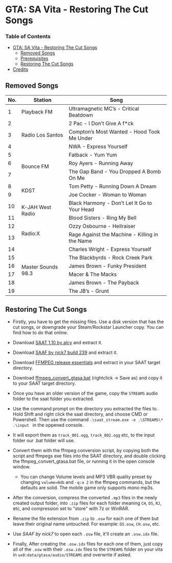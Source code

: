 # GTA: SA Vita - Restoring The Cut Songs

### Table of Contents
+ [GTA: SA Vita - Restoring The Cut Songs](#gta-sa-vita---restoring-the-cut-songs)
  + [Removed Songs](#removed-songs)
  + [Prerequisites](#prerequisites)
  + [Restoring The Cut Songs](#restoring-the-cut-songs)
+ [Credits](#credits)

## Removed Songs

<table><thead><tr><th>No.</th><th>Station</th><th>Song</th></tr></thead><tbody><tr><td>1</td><td>Playback FM</td><td>Ultramagnetic MC’s - Critical Beatdown</td></tr><tr><td>2</td><td rowspan="3">Radio Los Santos</td><td>2 Pac - I Don’t Give A f*ck</td></tr><tr><td>3</td><td>Compton’s Most Wanted - Hood Took Me Under</td></tr><tr><td>4</td><td>NWA - Express Yourself</td></tr><tr><td>5</td><td rowspan="3">Bounce FM</td><td>Fatback - Yum Yum</td></tr><tr><td>6</td><td>Roy Ayers - Running Away</td></tr><tr><td>7</td><td>The Gap Band - You Dropped A Bomb On Me</td></tr><tr><td>8</td><td rowspan="2">KDST</td><td>Tom Petty - Running Down A Dream</td></tr><tr><td>9</td><td>Joe Cocker - Woman to Woman</td></tr><tr><td>10</td><td rowspan="2">K-JAH West Radio</td><td>Black Harmony - Don’t Let It Go to Your Head</td></tr><tr><td>11</td><td>Blood Sisters - Ring My Bell</td></tr><tr><td>12</td><td rowspan="2">Radio:X</td><td>Ozzy Osbourne - Hellraiser</td></tr><tr><td>13</td><td>Rage Against the Machine - Killing in the Name</td></tr><tr><td>14</td><td rowspan="6">Master Sounds 98.3</td><td>Charles Wright - Express Yourself</td></tr><tr><td>15</td><td>The Blackbyrds - Rock Creek Park</td></tr><tr><td>16</td><td>James Brown - Funky President</td></tr><tr><td>17</td><td>Macer &amp; The Macks</td></tr><tr><td>18</td><td>James Brown - The Payback</td></tr><tr><td>19</td><td>The JB’s - Grunt</td></tr></tbody></table>


## Restoring The Cut Songs

- Firstly, you have to get the missing files. Use a disk version that has the cut songs, or downgrade your Steam/Rockstar Launcher copy. You can find how to do that online.
- Download [SAAT 1.10 by alcy](https://web.archive.org/web/20070305050639/http://pdescobar.home.comcast.net:80/gta/saat/SAAT_release_1_10.zip) and extract it.
- Download [SAAF by nick7 build 239](https://gta.nick7.com/programs/saaf/saaf_build_239.zip) and extract it.
- Download [FFMPEG release essentials](https://www.gyan.dev/ffmpeg/builds/) and extract in your SAAT target directory.
- Download [ffmpeg_convert_gtasa.bat](https://raw.githubusercontent.com/TheOfficialFloW/gtasa_vita/master/scripts/ffmpeg_convert_gtasa.bat) (rightclick -> Save as) and copy it to your SAAT target directory.

- Once you have an older version of the game, copy the `STREAMS` audio folder to the saat folder you extracted.
- Use the command prompt on the directory you extracted the files to. Hold Shift and right click the saat directory, and choose CMD or Powershell. Then use the command `.\saat_stream.exe -e .\STREAMS\* .\input ` in the oppened console.
- It will export them as `track_001.ogg`, `track_002.ogg` etc, to the input folder our .bat folder will use.
- Convert them with the ffmpeg conversion script, by copying both the script and ffmpegs exe files into the SAAT directory, and double clicking the ffmpeg_convert_gtasa.bat file, or running it in the open console window.
  - You can change Volume levels and MP3 VBR quality preset by changing `volume=0db` and `-q:a 2` in the ffmpeg commands, but the defaults are solid. The mobile game only supports mono mp3s.
- After the conversion, compress the converted `.mp3` files in the newly created output folder, into `.zip` files for each folder meaning `CH`, `DS`, `RJ`, etc, and compression set to "store" with 7z or WinRAR.
- Rename the file extension from `.zip` to `.osw` for each one of them but leave their original name untouched. For example: `DS.osw`, `CH.osw`, etc.
- Use *SAAF by nick7* to open each `.osw` file, it'll create an `.osw.idx` file.
- Finally, After creating the `.osw.idx` files for each one of them, just copy all of the `.osw` with their `.osw.idx` files to the `STREAMS` folder on your vita in `ux0:data/gtasa/audio/STREAMS` and overwrite if asked.
